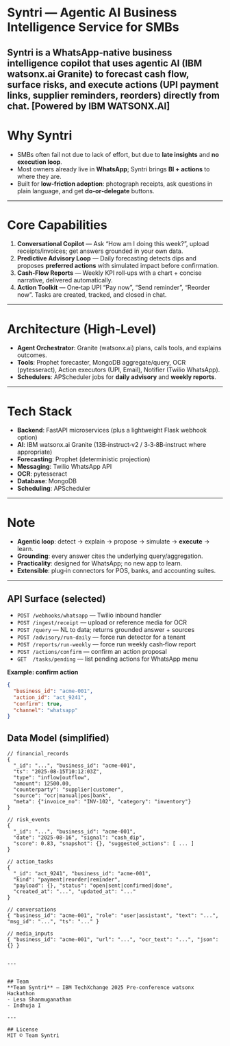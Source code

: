 # Syntri — Agentic AI Business Intelligence Service for SMBs

Syntri is a **WhatsApp‑native business intelligence copilot** that uses **agentic AI** (IBM watsonx.ai Granite) to forecast cash flow, surface risks, and execute actions (UPI payment links, supplier reminders, reorders) directly from chat.
[Powered by IBM WATSONX.AI]
---

# Why Syntri
- SMBs often fail not due to lack of effort, but due to **late insights** and **no execution loop**.
- Most owners already live in **WhatsApp**; Syntri brings **BI + actions** to where they are.
- Built for **low‑friction adoption**: photograph receipts, ask questions in plain language, and get **do‑or‑delegate** buttons.

---

# Core Capabilities
1. **Conversational Copilot** — Ask “How am I doing this week?”, upload receipts/invoices; get answers grounded in your own data.
2. **Predictive Advisory Loop** — Daily forecasting detects dips and proposes **preferred actions** with simulated impact before confirmation.
3. **Cash‑Flow Reports** — Weekly KPI roll‑ups with a chart + concise narrative, delivered automatically.
4. **Action Toolkit** — One‑tap UPI “Pay now”, “Send reminder”, “Reorder now”. Tasks are created, tracked, and closed in chat.

---

# Architecture (High‑Level)
- **Agent Orchestrator**: Granite (watsonx.ai) plans, calls tools, and explains outcomes.
- **Tools**: Prophet forecaster, MongoDB aggregate/query, OCR (pytesseract), Action executors (UPI, Email), Notifier (Twilio WhatsApp).
- **Schedulers**: APScheduler jobs for **daily advisory** and **weekly reports**.


---

# Tech Stack
- **Backend**: FastAPI microservices (plus a lightweight Flask webhook option)
- **AI**: IBM watsonx.ai Granite (13B‑instruct‑v2 / 3‑3‑8B‑instruct where appropriate)
- **Forecasting**: Prophet (deterministic projection)
- **Messaging**: Twilio WhatsApp API
- **OCR**: pytesseract
- **Database**: MongoDB
- **Scheduling**: APScheduler

---

# Note
- **Agentic loop**: detect → explain → propose → simulate → **execute** → learn.
- **Grounding**: every answer cites the underlying query/aggregation.
- **Practicality**: designed for WhatsApp; no new app to learn.
- **Extensible**: plug‑in connectors for POS, banks, and accounting suites.
---
## API Surface (selected)
- `POST /webhooks/whatsapp` — Twilio inbound handler
- `POST /ingest/receipt` — upload or reference media for OCR
- `POST /query` — NL to data; returns grounded answer + sources
- `POST /advisory/run-daily` — force run detector for a tenant
- `POST /reports/run-weekly` — force run weekly cash‑flow report
- `POST /actions/confirm` — confirm an action proposal
- `GET  /tasks/pending` — list pending actions for WhatsApp menu

**Example: confirm action**
```json
{
  "business_id": "acme-001",
  "action_id": "act_9241",
  "confirm": true,
  "channel": "whatsapp"
}
```

## Data Model (simplified)
```jsonc
// financial_records
{
  "_id": "...", "business_id": "acme-001",
  "ts": "2025-08-15T10:12:03Z",
  "type": "inflow|outflow",
  "amount": 12500.00,
  "counterparty": "supplier|customer",
  "source": "ocr|manual|pos|bank",
  "meta": {"invoice_no": "INV-102", "category": "inventory"}
}

// risk_events
{
  "_id": "...", "business_id": "acme-001",
  "date": "2025-08-16", "signal": "cash_dip",
  "score": 0.83, "snapshot": {}, "suggested_actions": [ ... ]
}

// action_tasks
{
  "_id": "act_9241", "business_id": "acme-001",
  "kind": "payment|reorder|reminder",
  "payload": {}, "status": "open|sent|confirmed|done",
  "created_at": "...", "updated_at": "..."
}

// conversations
{ "business_id": "acme-001", "role": "user|assistant", "text": "...", "msg_id": "...", "ts": "..." }

// media_inputs
{ "business_id": "acme-001", "url": "...", "ocr_text": "...", "json": {} }


---


## Team
**Team Syntri** — IBM TechXchange 2025 Pre‑conference watsonx Hackathon  
- Lesa Shanmuganathan
- Indhuja I

---

## License
MIT © Team Syntri
